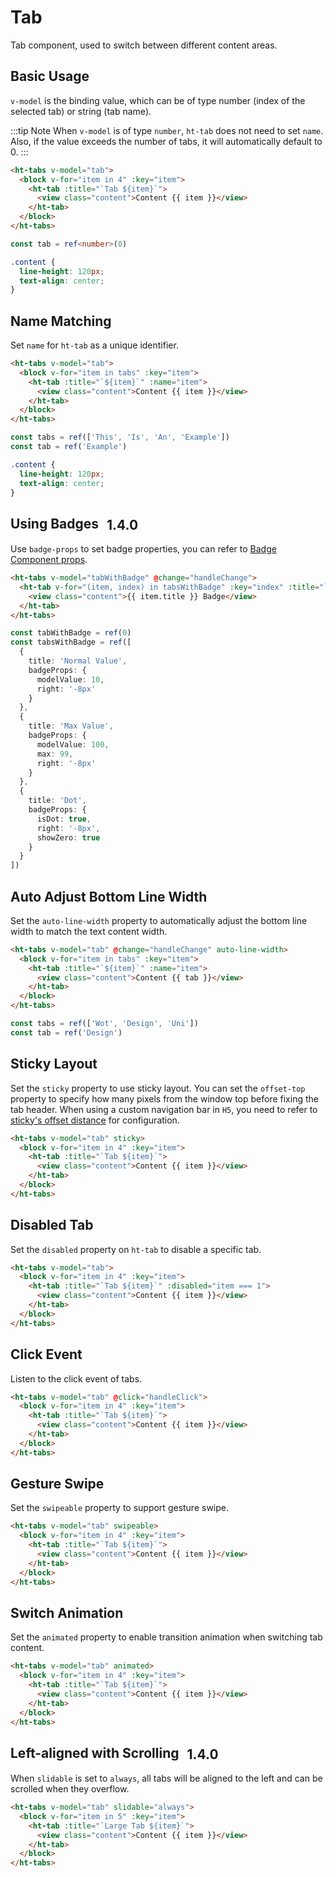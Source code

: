 # Tab

Tab component, used to switch between different content areas.

## Basic Usage

`v-model` is the binding value, which can be of type number (index of the selected tab) or string (tab name).

:::tip Note
When `v-model` is of type `number`, `ht-tab` does not need to set `name`. Also, if the value exceeds the number of tabs, it will automatically default to 0.
:::

```html
<ht-tabs v-model="tab">
  <block v-for="item in 4" :key="item">
    <ht-tab :title="`Tab ${item}`">
      <view class="content">Content {{ item }}</view>
    </ht-tab>
  </block>
</ht-tabs>
```

```typescript
const tab = ref<number>(0)
```

```scss
.content {
  line-height: 120px;
  text-align: center;
}
```

## Name Matching

Set `name` for `ht-tab` as a unique identifier.

```html
<ht-tabs v-model="tab">
  <block v-for="item in tabs" :key="item">
    <ht-tab :title="`${item}`" :name="item">
      <view class="content">Content {{ item }}</view>
    </ht-tab>
  </block>
</ht-tabs>
```

```typescript
const tabs = ref(['This', 'Is', 'An', 'Example'])
const tab = ref('Example')
```

```scss
.content {
  line-height: 120px;
  text-align: center;
}
```

## Using Badges <el-tag text style="vertical-align: middle;margin-left:8px;" effect="plain">1.4.0</el-tag>

Use `badge-props` to set badge properties, you can refer to [Badge Component props](/component/badge#attributes).

```html
<ht-tabs v-model="tabWithBadge" @change="handleChange">
  <ht-tab v-for="(item, index) in tabsWithBadge" :key="index" :title="`${item.title}`" :badge-props="item.badgeProps">
    <view class="content">{{ item.title }} Badge</view>
  </ht-tab>
</ht-tabs>
```

```typescript
const tabWithBadge = ref(0)
const tabsWithBadge = ref([
  {
    title: 'Normal Value',
    badgeProps: {
      modelValue: 10,
      right: '-8px'
    }
  },
  {
    title: 'Max Value',
    badgeProps: {
      modelValue: 100,
      max: 99,
      right: '-8px'
    }
  },
  {
    title: 'Dot',
    badgeProps: {
      isDot: true,
      right: '-8px',
      showZero: true
    }
  }
])
```

## Auto Adjust Bottom Line Width

Set the `auto-line-width` property to automatically adjust the bottom line width to match the text content width.

```html
<ht-tabs v-model="tab" @change="handleChange" auto-line-width>
  <block v-for="item in tabs" :key="item">
    <ht-tab :title="`${item}`" :name="item">
      <view class="content">Content {{ tab }}</view>
    </ht-tab>
  </block>
</ht-tabs>
```

```typescript
const tabs = ref(['Wot', 'Design', 'Uni'])
const tab = ref('Design')
```

## Sticky Layout

Set the `sticky` property to use sticky layout. You can set the `offset-top` property to specify how many pixels from the window top before fixing the tab header. When using a custom navigation bar in `H5`, you need to refer to [sticky's offset distance](/component/sticky.html#offset-distance) for configuration.

```html
<ht-tabs v-model="tab" sticky>
  <block v-for="item in 4" :key="item">
    <ht-tab :title="`Tab ${item}`">
      <view class="content">Content {{ item }}</view>
    </ht-tab>
  </block>
</ht-tabs>
```

## Disabled Tab

Set the `disabled` property on `ht-tab` to disable a specific tab.

```html
<ht-tabs v-model="tab">
  <block v-for="item in 4" :key="item">
    <ht-tab :title="`Tab ${item}`" :disabled="item === 1">
      <view class="content">Content {{ item }}</view>
    </ht-tab>
  </block>
</ht-tabs>
```

## Click Event

Listen to the click event of tabs.

```html
<ht-tabs v-model="tab" @click="handleClick">
  <block v-for="item in 4" :key="item">
    <ht-tab :title="`Tab ${item}`">
      <view class="content">Content {{ item }}</view>
    </ht-tab>
  </block>
</ht-tabs>
```

## Gesture Swipe

Set the `swipeable` property to support gesture swipe.

```html
<ht-tabs v-model="tab" swipeable>
  <block v-for="item in 4" :key="item">
    <ht-tab :title="`Tab ${item}`">
      <view class="content">Content {{ item }}</view>
    </ht-tab>
  </block>
</ht-tabs>
```

## Switch Animation

Set the `animated` property to enable transition animation when switching tab content.

```html
<ht-tabs v-model="tab" animated>
  <block v-for="item in 4" :key="item">
    <ht-tab :title="`Tab ${item}`">
      <view class="content">Content {{ item }}</view>
    </ht-tab>
  </block>
</ht-tabs>
```

## Left-aligned with Scrolling <el-tag text style="vertical-align: middle;margin-left:8px;" effect="plain">1.4.0</el-tag>

When `slidable` is set to `always`, all tabs will be aligned to the left and can be scrolled when they overflow.

```html
<ht-tabs v-model="tab" slidable="always">
  <block v-for="item in 5" :key="item">
    <ht-tab :title="`Large Tab ${item}`">
      <view class="content">Content {{ item }}</view>
    </ht-tab>
  </block>
</ht-tabs>
```
